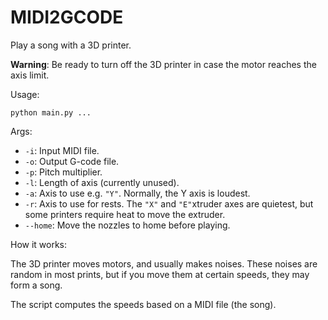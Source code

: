 # MIDI2GCODE

Play a song with a 3D printer.

**Warning**: Be ready to turn off the 3D printer in case the motor reaches
the axis limit.

Usage:

`python main.py ...`

Args:

* `-i`: Input MIDI file.
* `-o`: Output G-code file.
* `-p`: Pitch multiplier.
* `-l`: Length of axis (currently unused).
* `-a`: Axis to use e.g. `"Y"`. Normally, the Y axis is loudest.
* `-r`: Axis to use for rests. The `"X"` and `"E"`xtruder axes are quietest, but some printers
    require heat to move the extruder.
* `--home`: Move the nozzles to home before playing.

How it works:

The 3D printer moves motors, and usually makes noises. These noises are random in most prints,
but if you move them at certain speeds, they may form a song.

The script computes the speeds based on a MIDI file (the song).
